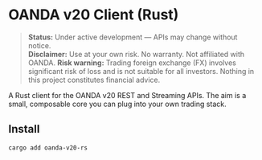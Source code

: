 # OANDA v20 Client (Rust)

> **Status:** Under active development — APIs may change without notice.  
> **Disclaimer:** Use at your own risk. No warranty. Not affiliated with OANDA.
> **Risk warning:** Trading foreign exchange (FX) involves significant risk of loss and is not suitable for all investors. Nothing in this project constitutes financial advice.

A Rust client for the OANDA v20 REST and Streaming APIs. The aim is a small, composable core you can plug into your own trading stack.

## Install

```bash
cargo add oanda-v20-rs
```
